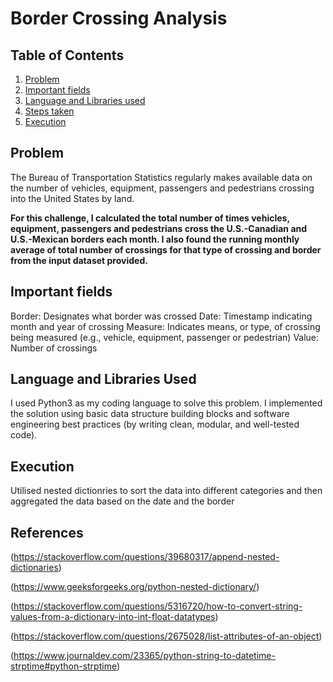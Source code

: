 # Border Crossing Analysis

## Table of Contents
1. [Problem](README.md#problem)
2. [Important fields](README.md#important-fields)
3. [Language and Libraries used](README.md#language-and-libraries-used)
4. [Steps taken](README.md#steps-taken)
5. [Execution](README.md#execution)


## Problem
The Bureau of Transportation Statistics regularly makes available data on the number of vehicles, equipment, passengers and pedestrians crossing into the United States by land.

**For this challenge, I calculated the total number of times vehicles, equipment, passengers and pedestrians cross the U.S.-Canadian and U.S.-Mexican borders each month. I also found the running monthly average of total number of crossings for that type of crossing and border from the input dataset provided.**


## Important fields
Border: Designates what border was crossed
Date: Timestamp indicating month and year of crossing
Measure: Indicates means, or type, of crossing being measured (e.g., vehicle, equipment, passenger or pedestrian)
Value: Number of crossings

## Language and Libraries Used
I used Python3 as my coding language to solve this problem. I implemented the solution using basic data structure building blocks and software engineering best practices (by writing clean, modular, and well-tested code).

## Execution
Utilised nested dictionries to sort the data into different categories and then aggregated the data based on the date and the border

## References
(https://stackoverflow.com/questions/39680317/append-nested-dictionaries)

(https://www.geeksforgeeks.org/python-nested-dictionary/)

(https://stackoverflow.com/questions/5316720/how-to-convert-string-values-from-a-dictionary-into-int-float-datatypes)

(https://stackoverflow.com/questions/2675028/list-attributes-of-an-object)

(https://www.journaldev.com/23365/python-string-to-datetime-strptime#python-strptime)



